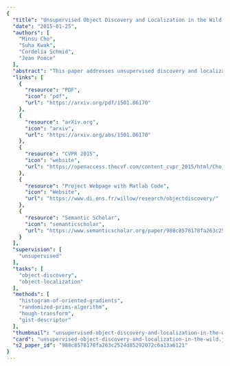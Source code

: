 ```yaml
---
{
  "title": "Unsupervised Object Discovery and Localization in the Wild: Part-Based Matching With Bottom-Up Region Proposals",
  "date": "2015-01-25",
  "authors": [
    "Minsu Cho",
    "Suha Kwak",
    "Cordelia Schmid",
    "Jean Ponce"
  ],
  "abstract": "This paper addresses unsupervised discovery and localization of dominant objects from a noisy image collection with multiple object classes. The setting of this problem is fully unsupervised, without even image-level annotations or any assumption of a single dominant class. This is far more general than typical colocalization, cosegmentation, or weakly-supervised localization tasks. We tackle the discovery and localization problem using a part-based region matching approach: We use off-the-shelf region proposals to form a set of candidate bounding boxes for objects and object parts. These regions are efficiently matched across images using a probabilistic Hough transform that evaluates the confidence for each candidate correspondence considering both appearance and spatial consistency. Dominant objects are discovered and localized by comparing the scores of candidate regions and selecting those that stand out over other regions containing them. Extensive experimental evaluations on standard benchmarks demonstrate that the proposed approach significantly outperforms the current state of the art in colocalization, and achieves robust object discovery in challenging mixed-class datasets.",
  "links": [
    {
      "resource": "PDF",
      "icon": "pdf",
      "url": "https://arxiv.org/pdf/1501.06170"
    },
    {
      "resource": "arXiv.org",
      "icon": "arxiv",
      "url": "https://arxiv.org/abs/1501.06170"
    },
    {
      "resource": "CVPR 2015",
      "icon": "website",
      "url": "https://openaccess.thecvf.com/content_cvpr_2015/html/Cho_Unsupervised_Object_Discovery_2015_CVPR_paper.html"
    },
    {
      "resource": "Project Webpage with Matlab Code",
      "icon": "Website",
      "url": "https://www.di.ens.fr/willow/research/objectdiscovery/"
    },
    {
      "resource": "Semantic Scholar",
      "icon": "semanticscholar",
      "url": "https://www.semanticscholar.org/paper/988c8578178fa263c2524d85292072c6a13a6121"
    }
  ],
  "supervision": [
    "unsupervised"
  ],
  "tasks": [
    "object-discovery",
    "object-localization"
  ],
  "methods": [
    "histogram-of-oriented-gradients",
    "randomized-prims-algorithm",
    "hough-transform",
    "gist-descriptor"
  ],
  "thumbnail": "unsupervised-object-discovery-and-localization-in-the-wild-thumb.jpg",
  "card": "unsupervised-object-discovery-and-localization-in-the-wild.jpg",
  "s2_paper_id": "988c8578178fa263c2524d85292072c6a13a6121"
}
---
```


